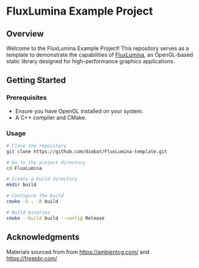 

# FluxLumina Example Project

## Overview
Welcome to the FluxLumina Example Project! This repository serves as a template to demonstrate the capabilities of [FluxLumina](https://github.com/diobat/FluxLumina), an OpenGL-based static library designed for high-performance graphics applications. 

## Getting Started

### Prerequisites
- Ensure you have OpenGL installed on your system.
- A C++ compiler and CMake.

### Usage


```bash
# Clone the repository
git clone https://github.com/diobat/FluxLumina-template.git

# Go to the project directory
cd FluxLumina

# Create a build directory
mkdir build

# Configure the build
cmake -S . -B build

# Build binaries
cmake --build build --config Release
```

## Acknowledgments

Materials sourced from from https://ambientcg.com/ and https://freepbr.com/